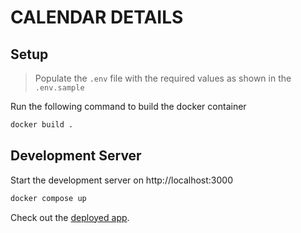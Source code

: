 # CALENDAR DETAILS

## Setup

> Populate the `.env` file with the required values as shown in the `.env.sample`

Run the following command to build the docker container
```bash
docker build .
```

## Development Server

Start the development server on http://localhost:3000

```bash
docker compose up
```

Check out the [deployed app](https://calendar-details.netlify.app).
